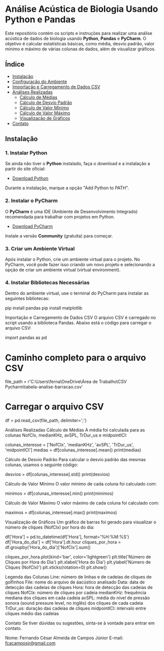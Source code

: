 # Análise Acústica de Biologia Usando Python e Pandas

Este repositório contém os scripts e instruções para realizar uma análise acústica de dados de biologia usando **Python**, **Pandas** e **PyCharm**. O objetivo é calcular estatísticas básicas, como média, desvio padrão, valor mínimo e máximo de várias colunas de dados, além de visualizar gráficos.

## Índice

- [Instalação](#instalação)
- [Configuração do Ambiente](#configuração-do-ambiente)
- [Importação e Carregamento de Dados CSV](#importação-e-carregamento-de-dados-csv)
- [Análises Realizadas](#análises-realizadas)
  - [Cálculo de Médias](#cálculo-de-médias)  
  - [Cálculo de Desvio Padrão](#cálculo-de-desvio-padrão)
  - [Cálculo de Valor Mínimo](#cálculo-de-valor-mínimo)
  - [Cálculo de Valor Máximo](#cálculo-de-valor-máximo)
  - [Visualização de Gráficos](#visualização-de-gráficos)
- [Contato](#contato)

## Instalação

### 1. Instalar Python

Se ainda não tiver o **Python** instalado, faça o download e a instalação a partir do site oficial:

- [Download Python](https://www.python.org/downloads/)

Durante a instalação, marque a opção "Add Python to PATH".

### 2. Instalar o PyCharm

O **PyCharm** é uma IDE (Ambiente de Desenvolvimento Integrado) recomendada para trabalhar com projetos em Python.

- [Download PyCharm](https://www.jetbrains.com/pycharm/download/)

Instale a versão **Community** (gratuita) para começar.

### 3. Criar um Ambiente Virtual

Após instalar o Python, crie um ambiente virtual para o projeto. No PyCharm, você pode fazer isso criando um novo projeto e selecionando a opção de criar um ambiente virtual (virtual environment).

### 4. Instalar Bibliotecas Necessárias

Dentro do ambiente virtual, use o terminal do PyCharm para instalar as seguintes bibliotecas:


pip install pandas
pip install matplotlib


Importação e Carregamento de Dados CSV
O arquivo CSV é carregado no script usando a biblioteca Pandas. Abaixo está o código para carregar o arquivo CSV:


import pandas as pd

# Caminho completo para o arquivo CSV
file_path = r'C:\Users\ferna\OneDrive\Área de Trabalho\CSV Pycharm\tabela-analise-barracao.csv'

# Carregar o arquivo CSV
df = pd.read_csv(file_path, delimiter=';')

Análises Realizadas
Cálculo de Médias
A média foi calculada para as colunas NofClx, medianKHz, avSPL, TrDur_us e midpointICI:

colunas_interesse = ['NofClx', 'medianKHz', 'avSPL', 'TrDur_us', 'midpointICI']
medias = df[colunas_interesse].mean()
print(medias)

Cálculo de Desvio Padrão
Para calcular o desvio padrão das mesmas colunas, usamos o seguinte código:

desvios = df[colunas_interesse].std()
print(desvios)

Cálculo de Valor Mínimo
O valor mínimo de cada coluna foi calculado com:

minimos = df[colunas_interesse].min()
print(minimos)

Cálculo de Valor Máximo
O valor máximo de cada coluna foi calculado com:

maximos = df[colunas_interesse].max()
print(maximos)

Visualização de Gráficos
Um gráfico de barras foi gerado para visualizar o número de cliques (NofClx) por hora do dia:

df['Hora'] = pd.to_datetime(df['Hora'], format='%H:%M:%S')
df['Hora_do_dia'] = df['Hora'].dt.hour
cliques_por_hora = df.groupby('Hora_do_dia')['NofClx'].sum()

cliques_por_hora.plot(kind='bar', color='lightgreen')
plt.title('Número de Cliques por Hora do Dia')
plt.xlabel('Hora do Dia')
plt.ylabel('Número de Cliques (NofClx)')
plt.xticks(rotation=0)
plt.show()

Legenda das Colunas
Line: número de linhas e de cadeias de cliques de golfinhos
File: nome do arquivo de áacústico analisado
Data: data de detecção das cadeias de cliques
Hora: hora de detecção das cadeias de cliques
NofClx: número de cliques por cadeia
medianKHz: frequência mediana dos cliques em cada cadeia
avSPL: média do nível de pressão sonora (sound pressure level, no inglês) dos cliques de cada cadeia
TrDur_us: duração das cadeias de cliques
midpointICI: intervalo entre cliques médio das cadeias


Contato
Se tiver dúvidas ou sugestões, sinta-se à vontade para entrar em contato.

Nome: Fernando César Almeida de Campos Júnior
E-mail: fcacamposjr@gmail.com





